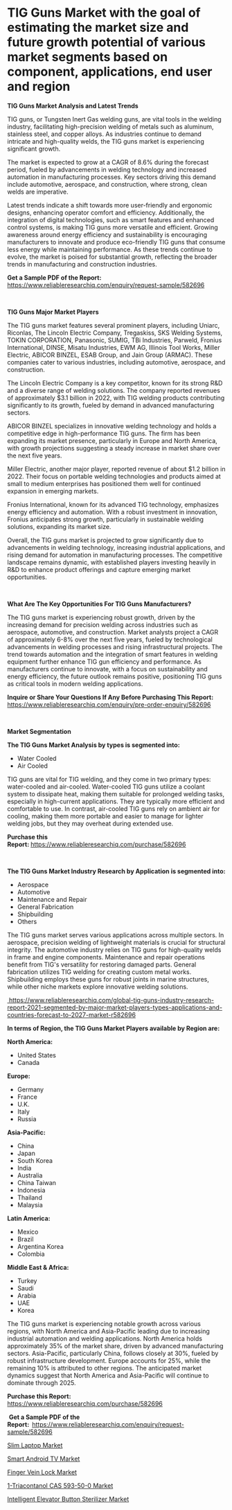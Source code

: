 <p><h1>TIG Guns Market with the goal of estimating the market size and future growth potential of various market segments based on component, applications, end user and region</h1></p><p><strong>TIG Guns Market Analysis and Latest Trends</strong></p>
<p><p>TIG guns, or Tungsten Inert Gas welding guns, are vital tools in the welding industry, facilitating high-precision welding of metals such as aluminum, stainless steel, and copper alloys. As industries continue to demand intricate and high-quality welds, the TIG guns market is experiencing significant growth. </p><p>The market is expected to grow at a CAGR of 8.6% during the forecast period, fueled by advancements in welding technology and increased automation in manufacturing processes. Key sectors driving this demand include automotive, aerospace, and construction, where strong, clean welds are imperative. </p><p>Latest trends indicate a shift towards more user-friendly and ergonomic designs, enhancing operator comfort and efficiency. Additionally, the integration of digital technologies, such as smart features and enhanced control systems, is making TIG guns more versatile and efficient. Growing awareness around energy efficiency and sustainability is encouraging manufacturers to innovate and produce eco-friendly TIG guns that consume less energy while maintaining performance. As these trends continue to evolve, the market is poised for substantial growth, reflecting the broader trends in manufacturing and construction industries.</p></p>
<p><strong>Get a Sample PDF of the Report:&nbsp;</strong> <a href="https://www.reliableresearchiq.com/enquiry/request-sample/582696?utm_campaign=1121&utm_medium=2&utm_source=Github&utm_content=ia&utm_term=27092024&utm_id=tig-guns">https://www.reliableresearchiq.com/enquiry/request-sample/582696</a></p>
<p>&nbsp;</p>
<p><strong>TIG Guns Major Market Players</strong></p>
<p><p>The TIG guns market features several prominent players, including Uniarc, Riconlas, The Lincoln Electric Company, Tregaskiss, SKS Welding Systems, TOKIN CORPORATION, Panasonic, SUMIG, TBi Industries, Parweld, Fronius International, DINSE, Misatu Industries, EWM AG, Illinois Tool Works, Miller Electric, ABICOR BINZEL, ESAB Group, and Jain Group (ARMAC). These companies cater to various industries, including automotive, aerospace, and construction.</p><p>The Lincoln Electric Company is a key competitor, known for its strong R&D and a diverse range of welding solutions. The company reported revenues of approximately $3.1 billion in 2022, with TIG welding products contributing significantly to its growth, fueled by demand in advanced manufacturing sectors.</p><p>ABICOR BINZEL specializes in innovative welding technology and holds a competitive edge in high-performance TIG guns. The firm has been expanding its market presence, particularly in Europe and North America, with growth projections suggesting a steady increase in market share over the next five years.</p><p>Miller Electric, another major player, reported revenue of about $1.2 billion in 2022. Their focus on portable welding technologies and products aimed at small to medium enterprises has positioned them well for continued expansion in emerging markets.</p><p>Fronius International, known for its advanced TIG technology, emphasizes energy efficiency and automation. With a robust investment in innovation, Fronius anticipates strong growth, particularly in sustainable welding solutions, expanding its market size.</p><p>Overall, the TIG guns market is projected to grow significantly due to advancements in welding technology, increasing industrial applications, and rising demand for automation in manufacturing processes. The competitive landscape remains dynamic, with established players investing heavily in R&D to enhance product offerings and capture emerging market opportunities.</p></p>
<p>&nbsp;</p>
<p><strong>What Are The Key Opportunities For TIG Guns Manufacturers?</strong></p>
<p><p>The TIG guns market is experiencing robust growth, driven by the increasing demand for precision welding across industries such as aerospace, automotive, and construction. Market analysts project a CAGR of approximately 6-8% over the next five years, fueled by technological advancements in welding processes and rising infrastructural projects. The trend towards automation and the integration of smart features in welding equipment further enhance TIG gun efficiency and performance. As manufacturers continue to innovate, with a focus on sustainability and energy efficiency, the future outlook remains positive, positioning TIG guns as critical tools in modern welding applications.</p></p>
<p><strong>Inquire or Share Your Questions If Any Before Purchasing This Report:</strong> <a href="https://www.reliableresearchiq.com/enquiry/pre-order-enquiry/582696?utm_campaign=1121&utm_medium=2&utm_source=Github&utm_content=ia&utm_term=27092024&utm_id=tig-guns">https://www.reliableresearchiq.com/enquiry/pre-order-enquiry/582696</a></p>
<p>&nbsp;</p>
<p><strong>Market Segmentation</strong></p>
<p><strong>The TIG Guns Market Analysis by types is segmented into:</strong></p>
<p><ul><li>Water Cooled</li><li>Air Cooled</li></ul></p>
<p><p>TIG guns are vital for TIG welding, and they come in two primary types: water-cooled and air-cooled. Water-cooled TIG guns utilize a coolant system to dissipate heat, making them suitable for prolonged welding tasks, especially in high-current applications. They are typically more efficient and comfortable to use. In contrast, air-cooled TIG guns rely on ambient air for cooling, making them more portable and easier to manage for lighter welding jobs, but they may overheat during extended use.</p></p>
<p><strong>Purchase this Report:&nbsp;</strong><a href="https://www.reliableresearchiq.com/purchase/582696?utm_campaign=1121&utm_medium=2&utm_source=Github&utm_content=ia&utm_term=27092024&utm_id=tig-guns">https://www.reliableresearchiq.com/purchase/582696</a></p>
<p>&nbsp;</p>
<p><strong>The TIG Guns Market Industry Research by Application is segmented into:</strong></p>
<p><ul><li>Aerospace</li><li>Automotive</li><li>Maintenance and Repair</li><li>General Fabrication</li><li>Shipbuilding</li><li>Others</li></ul></p>
<p><p>The TIG guns market serves various applications across multiple sectors. In aerospace, precision welding of lightweight materials is crucial for structural integrity. The automotive industry relies on TIG guns for high-quality welds in frame and engine components. Maintenance and repair operations benefit from TIG's versatility for restoring damaged parts. General fabrication utilizes TIG welding for creating custom metal works. Shipbuilding employs these guns for robust joints in marine structures, while other niche markets explore innovative welding solutions.</p></p>
<p><a href="https://www.reliableresearchiq.com/global-tig-guns-industry-research-report-2021-segmented-by-major-market-players-types-applications-and-countries-forecast-to-2027-market-r582696?utm_campaign=1121&utm_medium=2&utm_source=Github&utm_content=ia&utm_term=27092024&utm_id=tig-guns">&nbsp;https://www.reliableresearchiq.com/global-tig-guns-industry-research-report-2021-segmented-by-major-market-players-types-applications-and-countries-forecast-to-2027-market-r582696</a></p>
<p><strong>In terms of Region, the TIG Guns Market Players available by Region are:</strong></p>
<p>
    <p> <strong> North America: </strong>
        <ul>
            <li>United States</li>
            <li>Canada</li>
        </ul>
        </p> 
    <p> <strong> Europe: </strong>
        <ul>
            <li>Germany</li>
            <li>France</li>
            <li>U.K.</li>
            <li>Italy</li>
            <li>Russia</li>
        </ul>
        </p> 
    <p> <strong> Asia-Pacific: </strong>
        <ul>
            <li>China</li>
            <li>Japan</li>
            <li>South Korea</li>
            <li>India</li>
            <li>Australia</li>
            <li>China Taiwan</li>
            <li>Indonesia</li>
            <li>Thailand</li>
            <li>Malaysia</li>
        </ul>
        </p> 
    <p> <strong> Latin America: </strong>
        <ul>
            <li>Mexico</li>
            <li>Brazil</li>
            <li>Argentina Korea</li>
            <li>Colombia</li>
        </ul>
        </p> 
    <p> <strong> Middle East & Africa: </strong>
        <ul>
            <li>Turkey</li>
            <li>Saudi</li>
            <li>Arabia</li>
            <li>UAE</li>
            <li>Korea</li>
        </ul>
    </p>
    </p>
<p><p>The TIG guns market is experiencing notable growth across various regions, with North America and Asia-Pacific leading due to increasing industrial automation and welding applications. North America holds approximately 35% of the market share, driven by advanced manufacturing sectors. Asia-Pacific, particularly China, follows closely at 30%, fueled by robust infrastructure development. Europe accounts for 25%, while the remaining 10% is attributed to other regions. The anticipated market dynamics suggest that North America and Asia-Pacific will continue to dominate through 2025.</p></p>
<p><strong>Purchase this Report: </strong><a href="https://www.reliableresearchiq.com/purchase/582696?utm_campaign=1121&utm_medium=2&utm_source=Github&utm_content=ia&utm_term=27092024&utm_id=tig-guns">https://www.reliableresearchiq.com/purchase/582696</a></p>
<p>&nbsp;<strong>Get a Sample PDF of the Report:&nbsp;&nbsp;</strong><a href="https://www.reliableresearchiq.com/enquiry/request-sample/582696?utm_campaign=1121&utm_medium=2&utm_source=Github&utm_content=ia&utm_term=27092024&utm_id=tig-guns">https://www.reliableresearchiq.com/enquiry/request-sample/582696</a></p>
<p><strong></strong></p>
<p><p><a href="https://www.linkedin.com/pulse/how-slim-laptop-market-evolve-growth-analysis-year-2024--h0tze?utm_campaign=1121&utm_medium=2&utm_source=Github&utm_content=ia&utm_term=27092024&utm_id=tig-guns">Slim Laptop Market</a></p><p><a href="https://www.linkedin.com/pulse/smart-android-tv-market-insights-products-regional-analysis-seake?utm_campaign=1121&utm_medium=2&utm_source=Github&utm_content=ia&utm_term=27092024&utm_id=tig-guns">Smart Android TV Market</a></p><p><a href="https://issuu.com/reportprime-2/docs/finger-vein-lock-market-size-2030.p_13dfe03b0d3939?utm_campaign=1121&utm_medium=2&utm_source=Github&utm_content=ia&utm_term=27092024&utm_id=tig-guns">Finger Vein Lock Market</a></p><p><a href="https://github.com/rhiannafarm1/Market-Research-Report-List-1/blob/main/1-triacontanol-cas-593-50-0-market.md?utm_campaign=1121&utm_medium=2&utm_source=Github&utm_content=ia&utm_term=27092024&utm_id=tig-guns">1-Triacontanol CAS 593-50-0 Market</a></p><p><a href="https://issuu.com/reportprime-2/docs/intelligent-elevator-button-sterili_115c9937191140?utm_campaign=1121&utm_medium=2&utm_source=Github&utm_content=ia&utm_term=27092024&utm_id=tig-guns">Intelligent Elevator Button Sterilizer Market</a></p></p>